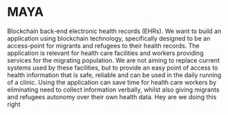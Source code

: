# MAYA
Blockchain back-end electronic health records (EHRs).
We want to build an application using blockchain technology, specifically designed to be an access-point for migrants and refugees to their health records. The application is relevant for health care facilities and workers providing services for the migrating population. We are not aiming to replace current systems used by these facilities, but to provide an easy point of access to health information that is safe, reliable and can be used in the daily running of a clinic. Using the application can save time for health care workers by eliminating need to collect information verbally, whilst also giving migrants and refugees autonomy over their own health data.
Hey are we doing this right
